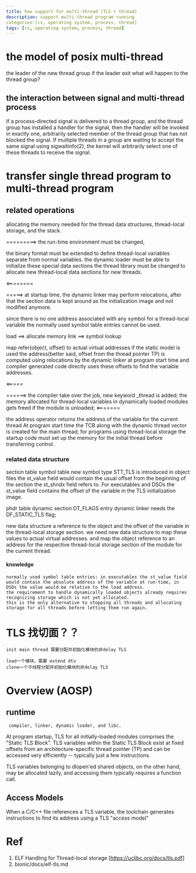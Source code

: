 ```yaml
---
title: how support for multi-thread (TLS + thread)
description: support multi-thread program running
categories:[cs, operating system, process, thread] 
tags: [cs, operating system, process, thread]
---
```



# the model of posix multi-thread

the leader of the new thread group
if the leader exit what will happen to the thread group?

## the interaction between signal and multi-thread process

If  a  process-directed  signal is delivered to a thread group, and the thread group has installed a handler for the signal, then the handler will be invoked in exactly one, arbitrarily selected member of the thread group that has not blocked the signal.  If multiple threads in a group are waiting to accept  the  same  signal using sigwaitinfo(2), the kernel will arbitrarily select one of these threads to receive the signal.

# transfer single thread program to multi-thread program

## related operations

allocating the memory needed for the thread data structures, thread-local storage, and the stack.


=========>
the run-time environment must be changed,

the binary format must be extended to define thread-local variables separate from normal variables.
the dynamic loader must be able to initialize these special data sections
the thread library must be changed to allocate new thread-local data sections for new threads.

<========

=====>
at startup time, the dynamic linker may perform relocations, after that the section data is kept around as the initialization image and not modified anymore.

since there is no one address associated with any symbol for a thread-local variable the normally used symbol table entries cannot be used. 

load  ==> allocate memory
link ==> symbol lookup


map refer(object, offset) to actual virtual addresses
if the static model is used the address(better said, offset from the thread pointer TP) is computed using relocations by the dynamic linker at program start time and compiler generated code directly uses these offsets to find the variable addresses.


<=====



======>
the compiler take over the job, new keyword _thread is added;
the memory allocated for thread-local variables in dynamically loaded modules gets freed if the module is unloaded;
<=======


the address operator returns the address of the variable for the current thread
At program start time the TCB along with the dynamic thread vector is created for the main thread;
for programs using thread-local storage the startup code must set up the memory for the initial thread before transferring control.


### related data structure

section table
symbol table
	new symbol type STT_TLS is introduced
	in object files the st_value field would contain the usual offset from the beginning of the section the st_shndx field refers to. For executables and DSOs the st_value field contains the offset of the variable in the TLS initialization image.

phdr table
dynamic section
	DT_FLAGS entry dynamic linker needs the DF_STATIC_TLS flag; 
	
	
new data structure 
	a reference to the object and the offset of the variable in the thread-local storage section.
	we need new data structure to map these values to actual virtual addresses. and map the object reference to an address for the respective thread-local storage section of the module for the current thread.


#### knowledge

	normally used symbol table entries: in executables the st_value field would contain the absolute address of the variable at run-time, in DSOs the value would be relative to the load address.
	the requirement to handle dynamically loaded objects already requires recognizing storage which is not yet allocated. 
	this is the only alternative to stopping all threads and allocating storage for all threads before letting them run again.

# TLS 找切面？？

	init main thread 需要分配并初始化模块的非delay TLS 
	
	load一个模块，需要 extend dtv
	clone一个子线程分配并初始化模块的非delay TLS 



# Overview (AOSP)


## runtime 

	 compiler, linker, dynamic loader, and libc.
	
At program startup, TLS for all initially-loaded modules comprises the "Static TLS Block". TLS variables within the Static TLS Block exist at fixed offsets from an architecture-specific thread pointer (TP) and can be accessed very efficiently -- typically just a few instructions.

TLS variables belonging to dlopen'ed shared objects, on the other hand, may be allocated lazily, and accessing them typically requires a function call.
	
	


## Access Models

When a C/C++ file references a TLS variable, the toolchain generates instructions to find its address using a TLS "access model"


# Ref
1. ELF Handling for Thread-local storage [https://uclibc.org/docs/tls.pdf]
2. bionic/docs/elf-tls.md
